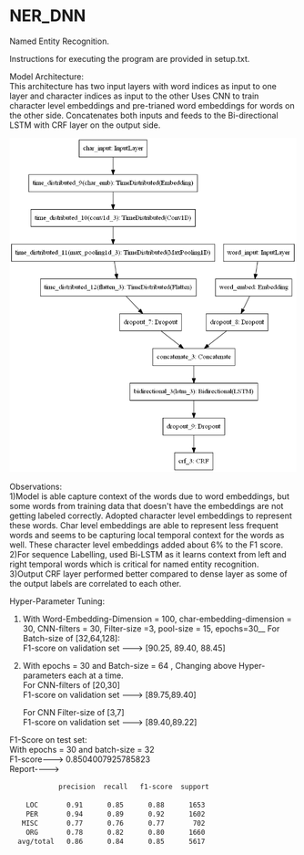 # NER_DNN

Named Entity Recognition.

Instructions for executing the program are provided in setup.txt.  

Model Architecture:  
This architecture has two input layers with word indices as input to one layer and character indices as input to the other
Uses CNN to train character level embeddings and pre-trianed word embeddings for words on the other side.
Concatenates both inputs and feeds to the Bi-directional LSTM with CRF layer on the output side.  

![](arch.png)  

Observations:  
1)Model is able capture context of the words due to word embeddings, but some words from training data that doesn't have the embeddings are not getting labeled correctly. Adopted character level embeddings to represent these words. Char level embeddings are able to represent less frequent words and seems to be capturing local temporal context for the words as well. These character level embeddings added about 6% to the F1 score.  
2)For sequence Labelling, used Bi-LSTM as it learns context from left and right temporal words which is critical for named entity recognition.    
3)Output CRF layer performed better compared to dense layer as some of the output labels are correlated to each other.  

Hyper-Parameter Tuning:  
1) With Word-Embedding-Dimension = 100, char-embedding-dimension = 30, CNN-filters =  30, Filter-size =3, pool-size = 15, epochs=30__
   For Batch-size of [32,64,128]:  
   F1-score on validation set --->  [90.25, 89.40, 88.45]  
   
2) With epochs = 30 and Batch-size = 64 , Changing above Hyper-parameters each at a time.  
   For CNN-filters of [20,30]  
   F1-score on validation set --->  [89.75,89.40]
   
   For CNN Filter-size of [3,7]  
   F1-score on validation set --->  [89.40,89.22]  
   
   
F1-Score on test set:  
  With epochs = 30 and batch-size = 32  
  F1-score---> 0.8504007925785823  
  Report---->                
                
                precision  recall   f1-score  support 
                
        LOC       0.91      0.85      0.88      1653
        PER       0.94      0.89      0.92      1602
       MISC       0.77      0.76      0.77       702
        ORG       0.78      0.82      0.80      1660
      avg/total   0.86      0.84      0.85      5617
